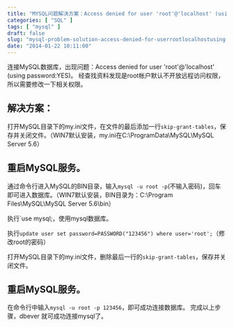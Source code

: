 ```yaml
---
title: "MYSQL问题解决方案：Access denied for user 'root'@'localhost' (using password:YES)"
categories: [ "SQL" ]
tags: [ "mysql" ]
draft: false
slug: "mysql-problem-solution-access-denied-for-userrootlocalhostusing-passwordyes"
date: "2014-01-22 10:11:00"
---
```


连接MySQL数据库，出现问题：Access denied for user 'root'@'localhost' (using password:YES)。
经查找资料发现是root帐户默认不开放远程访问权限，所以需要修改一下相关权限。

## 解决方案：

打开MySQL目录下的my.ini文件，在文件的最后添加一行`skip-grant-tables`，保存并关闭文件。（WIN7默认安装，my.ini在C:\ProgramData\MySQL\MySQL Server 5.6）


<!--more-->


## 重启MySQL服务。

通过命令行进入MySQL的BIN目录，输入`mysql -u root -p`(不输入密码)，回车即可进入数据库。（WIN7默认安装，BIN目录为：C:\Program Files\MySQL\MySQL Server 5.6\bin）

执行`use mysql;，使用mysql数据库。

执行`update user set password=PASSWORD("123456") where user='root';`（修改root的密码）

打开MySQL目录下的my.ini文件，删除最后一行的`skip-grant-tables`，保存并关闭文件。

## 重启MySQL服务。

在命令行中输入`mysql -u root -p 123456`，即可成功连接数据库。
完成以上步骤，dbever 就可成功连接mysql了。